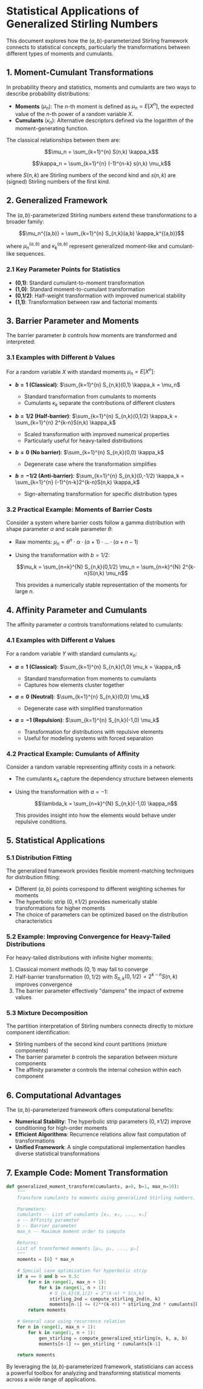 # Statistical Applications of Generalized Stirling Numbers

This document explores how the $(a,b)$-parameterized Stirling framework connects to statistical concepts, particularly the transformations between different types of moments and cumulants.

## 1. Moment-Cumulant Transformations

In probability theory and statistics, moments and cumulants are two ways to describe probability distributions:

- **Moments** ($\mu_n$): The $n$-th moment is defined as $\mu_n = E[X^n]$, the expected value of the $n$-th power of a random variable $X$.
- **Cumulants** ($\kappa_n$): Alternative descriptors defined via the logarithm of the moment-generating function.

The classical relationships between them are:

$$\mu_n = \sum_{k=1}^{n} S(n,k) \kappa_k$$

$$\kappa_n = \sum_{k=1}^{n} (-1)^{n-k} s(n,k) \mu_k$$

where $S(n,k)$ are Stirling numbers of the second kind and $s(n,k)$ are (signed) Stirling numbers of the first kind.

## 2. Generalized Framework

The $(a,b)$-parameterized Stirling numbers extend these transformations to a broader family:

$$\mu_n^{(a,b)} = \sum_{k=1}^{n} S_{n,k}(a,b) \kappa_k^{(a,b)}$$

where $\mu_n^{(a,b)}$ and $\kappa_k^{(a,b)}$ represent generalized moment-like and cumulant-like sequences.

### 2.1 Key Parameter Points for Statistics

- **(0,1)**: Standard cumulant-to-moment transformation
- **(1,0)**: Standard moment-to-cumulant transformation
- **(0,1/2)**: Half-weight transformation with improved numerical stability
- **(1,1)**: Transformation between raw and factorial moments

## 3. Barrier Parameter and Moments

The barrier parameter $b$ controls how moments are transformed and interpreted:

### 3.1 Examples with Different $b$ Values

For a random variable $X$ with standard moments $\mu_n = E[X^n]$:

- **$b=1$ (Classical)**: $\sum_{k=1}^{n} S_{n,k}(0,1) \kappa_k = \mu_n$
  - Standard transformation from cumulants to moments
  - Cumulants $\kappa_k$ separate the contributions of different clusters
  
- **$b=1/2$ (Half-barrier)**: $\sum_{k=1}^{n} S_{n,k}(0,1/2) \kappa_k = \sum_{k=1}^{n} 2^{k-n}S(n,k) \kappa_k$
  - Scaled transformation with improved numerical properties
  - Particularly useful for heavy-tailed distributions

- **$b=0$ (No barrier)**: $\sum_{k=1}^{n} S_{n,k}(0,0) \kappa_k$
  - Degenerate case where the transformation simplifies
  
- **$b=-1/2$ (Anti-barrier)**: $\sum_{k=1}^{n} S_{n,k}(0,-1/2) \kappa_k = \sum_{k=1}^{n} (-1)^{n-k}2^{k-n}S(n,k) \kappa_k$
  - Sign-alternating transformation for specific distribution types

### 3.2 Practical Example: Moments of Barrier Costs

Consider a system where barrier costs follow a gamma distribution with shape parameter $\alpha$ and scale parameter $\theta$:

- Raw moments: $\mu_n = \theta^n \cdot \alpha \cdot (\alpha+1) \cdot ... \cdot (\alpha+n-1)$
- Using the transformation with $b=1/2$:
  
  $$\nu_k = \sum_{n=k}^{N} S_{n,k}(0,1/2) \mu_n = \sum_{n=k}^{N} 2^{k-n}S(n,k) \mu_n$$
  
  This provides a numerically stable representation of the moments for large $n$.

## 4. Affinity Parameter and Cumulants

The affinity parameter $a$ controls transformations related to cumulants:

### 4.1 Examples with Different $a$ Values

For a random variable $Y$ with standard cumulants $\kappa_n$:

- **$a=1$ (Classical)**: $\sum_{k=1}^{n} S_{n,k}(1,0) \mu_k = \kappa_n$
  - Standard transformation from moments to cumulants
  - Captures how elements cluster together
  
- **$a=0$ (Neutral)**: $\sum_{k=1}^{n} S_{n,k}(0,0) \mu_k$
  - Degenerate case with simplified transformation
  
- **$a=-1$ (Repulsion)**: $\sum_{k=1}^{n} S_{n,k}(-1,0) \mu_k$
  - Transformation for distributions with repulsive elements
  - Useful for modeling systems with forced separation

### 4.2 Practical Example: Cumulants of Affinity

Consider a random variable representing affinity costs in a network:

- The cumulants $\kappa_n$ capture the dependency structure between elements
- Using the transformation with $a=-1$:
  
  $$\lambda_k = \sum_{n=k}^{N} S_{n,k}(-1,0) \kappa_n$$
  
  This provides insight into how the elements would behave under repulsive conditions.

## 5. Statistical Applications

### 5.1 Distribution Fitting

The generalized framework provides flexible moment-matching techniques for distribution fitting:

- Different $(a,b)$ points correspond to different weighting schemes for moments
- The hyperbolic strip $(0,±1/2)$ provides numerically stable transformations for higher moments
- The choice of parameters can be optimized based on the distribution characteristics

### 5.2 Example: Improving Convergence for Heavy-Tailed Distributions

For heavy-tailed distributions with infinite higher moments:

1. Classical moment methods $(0,1)$ may fail to converge
2. Half-barrier transformation $(0,1/2)$ with $S_{n,k}(0,1/2) = 2^{k-n}S(n,k)$ improves convergence
3. The barrier parameter effectively "dampens" the impact of extreme values

### 5.3 Mixture Decomposition

The partition interpretation of Stirling numbers connects directly to mixture component identification:

- Stirling numbers of the second kind count partitions (mixture components)
- The barrier parameter $b$ controls the separation between mixture components
- The affinity parameter $a$ controls the internal cohesion within each component

## 6. Computational Advantages

The $(a,b)$-parameterized framework offers computational benefits:

- **Numerical Stability**: The hyperbolic strip parameters $(0,±1/2)$ improve conditioning for high-order moments
- **Efficient Algorithms**: Recurrence relations allow fast computation of transformations
- **Unified Framework**: A single computational implementation handles diverse statistical transformations

## 7. Example Code: Moment Transformation

```python
def generalized_moment_transform(cumulants, a=0, b=1, max_n=10):
    """
    Transform cumulants to moments using generalized Stirling numbers.
    
    Parameters:
    cumulants -- List of cumulants [κ₁, κ₂, ..., κₙ]
    a -- Affinity parameter
    b -- Barrier parameter
    max_n -- Maximum moment order to compute
    
    Returns:
    List of transformed moments [μ₁, μ₂, ..., μₙ]
    """
    moments = [0] * max_n
    
    # Special case optimization for hyperbolic strip
    if a == 0 and b == 0.5:
        for n in range(1, max_n + 1):
            for k in range(1, n + 1):
                # S_{n,k}(0,1/2) = 2^(k-n) * S(n,k)
                stirling_2nd = compute_stirling_2nd(n, k)
                moments[n-1] += (2**(k-n)) * stirling_2nd * cumulants[k-1]
        return moments
    
    # General case using recurrence relation
    for n in range(1, max_n + 1):
        for k in range(1, n + 1):
            gen_stirling = compute_generalized_stirling(n, k, a, b)
            moments[n-1] += gen_stirling * cumulants[k-1]
    
    return moments
```

By leveraging the $(a,b)$-parameterized framework, statisticians can access a powerful toolbox for analyzing and transforming statistical moments across a wide range of applications.
